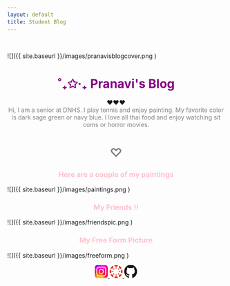 ```yaml
---
layout: default
title: Student Blog
---
```

<br> 

![]({{ site.baseurl }}/images/pranavisblogcover.png ) 

# <center> <span style="color: purple"> ˚₊✩‧₊ Pranavi's Blog </span> </center>
<center> ❤︎❤︎❤︎ </center>


<center> <span style="color: grey"> Hi, I am a senior at DNHS.  I play tennis and enjoy painting. My favorite color is dark sage green or navy blue. I love all thai food and enjoy watching sit coms or horror movies. </span> </center>

# <center> <span style="color: grey"> ♡ </span> </center>

### <center> <span style="color: pink"> Here are a couple of my paintings </span> </center>
![]({{ site.baseurl }}/images/paintings.png )
 
### <center> <span style="color: pink"> My Friends !! </span> </center>
![]({{ site.baseurl }}/images/friendspic.png ) 

### <center> <span style="color: pink"> My Free Form Picture </span> </center>
![]({{ site.baseurl }}/images/freeform.png ) 

<center>
  <div class="social-media-links">
    <a href="https://www.instagram.com/pranavixvakkala/" target="_blank">
      <img src="images/instagramicon.png" alt="instagram" width="30px" height="30px">
    </a>
    <a href="https://poway.instructure.com/" target="_blank">
      <img src="images/canvasicon.png" alt="canvas" width="30px" height="30px">
    </a>
    <a href="https://github.com/nighthawkcoders/student" target="_blank">
      <img src="images/githubicon.png" alt="github" width="30px" height="30px">
    </a>
  </div>
</center>

<html>
<head>
    <title>Pink Table</title>
    <style>
        /* CSS to style the pink table */
        table {
            width: 50%;
            margin: 0 auto; /* Center the table horizontally */
            background-color: pink;
            border-collapse: collapse; /* Collapse table borders */
        }

        th, td {
            border: 1px solid #fff; /* White border around cells */
            padding: 8px;
            text-align: center;
        }

        th {
            background-color: #ff66b2; /* Pinkish header background color */
            color: white; /* Text color for header cells */
        }
    </style>
</head>
<body>
    <h1>Current Favorite Songs</h1>

    <table>
        <thead>
            <tr>
                <th>Song</th>
                <th>Artist</th>
                <th>Album</th>
            </tr>
        </thead>
        <tbody>
            <tr>
                <td>VETERAN</td>
                <td>Destroy Lonely, Ken Carson</td>
                <td>NOSTYLIST</td>
            </tr>
            <tr>
                <td>The Party & The After Party</td>
                <td>The Weeknd</td>
                <td>Trilogy</td>
            </tr>
            <tr>
                <td>Teenage Fever</td>
                <td>Drake</td>
                <td>More Life</td>
            </tr>
        </tbody>
    </table>
</body>
</html>

<html lang="en">
<head>
    <meta charset="UTF-8">
    <meta http-equiv="X-UA-Compatible" content="IE=edge">
    <meta name="viewport" content="width=device-width, initial-scale=1.0">
    <title>User Information Form</title>
</head>
<body>
<h1>User Information Form</h1>
<form action="submit_form.php" method="post">
        <!-- Username -->
        <label for="username">Username:</label>
        <input type="text" id="username" name="username" required>
        <br>
<!-- Password -->
<label for="password">Password:</label>
        <input type="password" id="password" name="password" required>
        <br>
<!-- Age -->
<label for="age">Age:</label>
        <input type="number" id="age" name="age" required>
        <br>
<!-- Email -->
<label for="email">Email:</label>
        <input type="email" id="email" name="email" required>
        <br>
<!-- Submit Button -->
<input type="submit" value="Submit">
    </form>
</body>
</html>